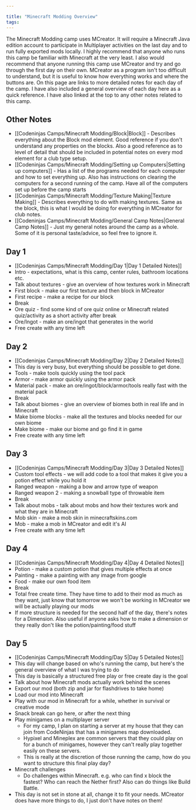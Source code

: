 ```yaml
---

title: "Minecraft Modding Overview"
tags:
---
```

The Minecraft Modding camp uses MCreator. It will require a Minecraft Java edition account to participate in Multiplayer activities on the last day and to run fully exported mods locally. I highly recommend that anyone who runs this camp be familiar with Minecraft at the very least. I also would recommend that anyone running this camp use MCreator and try and go through the first day on their own. MCreator as a program isn't too difficult to understand, but it is useful to know how everything works and where the buttons are. On this page are links to more detailed notes for each day of the camp. I have also included a general overview of each day here as a quick reference. I have also linked at the top to any other notes related to this camp.

## Other Notes
- [[Codeninjas Camps/Minecraft Modding/Block|Block]] - Describes everything about the Block mod element. Good reference if you don't understand any properties on the blocks. Also a good reference as to level of detail that should be included in potential notes on every mod element for a club type setup.
- [[Codeninjas Camps/Minecraft Modding/Setting up Computers|Setting up computers]] - Has a list of the programs needed for each computer and how to set everything up. Also has instructions on clearing the computers for a second running of the camp. Have all of the computers set up before the camp starts
- [[Codeninjas Camps/Minecraft Modding/Texture Making|Texture Making]] - Describes everything to do with making textures. Same as the block, this is what I would be doing for everything in MCreator for club notes.
- [[Codeninjas Camps/Minecraft Modding/General Camp Notes|General Camp Notes]] - Just my general notes around the camp as a whole. Some of it is personal taste/advice, so feel free to ignore it.
## Day 1
- [[Codeninjas Camps/Minecraft Modding/Day 1|Day 1 Detailed Notes]]
- Intro - expectations, what is this camp, center rules, bathroom locations etc.
- Talk about textures - give an overview of how textures work in Minecraft
- First block - make our first texture and then block in MCreator
- First recipe - make a recipe for our block
- Break
- Ore quiz - find some kind of ore quiz online or Minecraft related quiz/activity as a short activity after break
- Ore/Ingot - make an ore/ingot that generates in the world
- Free create with any time left
## Day 2
- [[Codeninjas Camps/Minecraft Modding/Day 2|Day 2 Detailed Notes]]
- This day is very busy, but everything should be possible to get done.
- Tools - make tools quickly using the tool pack
- Armor - make armor quickly using the armor pack
- Material pack - make an ore/ingot/block/armor/tools really fast with the material pack
- Break
- Talk about biomes - give an overview of biomes both in real life and in Minecraft
- Make biome blocks - make all the textures and blocks needed for our own biome
- Make biome - make our biome and go find it in game
- Free create with any time left
## Day 3
- [[Codeninjas Camps/Minecraft Modding/Day 3|Day 3 Detailed Notes]]
- Custom tool effects - we will add code to a tool that makes it give you a potion effect while you hold it
- Ranged weapon - making a bow and arrow type of weapon
- Ranged weapon 2 - making a snowball type of throwable item
- Break
- Talk about mobs - talk about mobs and how their textures work and what they are in Minecraft
- Mob skin - make a mob skin in minecraftskins.com
- Mob - make a mob in MCreator and edit it's AI
- Free create with any time left
## Day 4
- [[Codeninjas Camps/Minecraft Modding/Day 4|Day 4 Detailed Notes]]
- Potion - make a custom potion that gives multiple effects at once
- Painting - make a painting with any image from google
- Food - make our own food item
- Break
- Total free create time. They have time to add to their mod as much as they want, just know that tomorrow we won't be working in MCreator we will be actually playing our mods
- If more structure is needed for the second half of the day, there's notes for a Dimension. Also useful if anyone asks how to make a dimension or they really don't like the potion/painting/food stuff
## Day 5
- [[Codeninjas Camps/Minecraft Modding/Day 5|Day 5 Detailed Notes]]
- This day will change based on who's running the camp, but here's the general overview of what I was trying to do
- This day is basically a structured free play or free create day is the goal
- Talk about how Minecraft mods actually work behind the scenes
- Export our mod (both zip and jar for flashdrives to take home)
- Load our mod into Minecraft
- Play with our mod in Minecraft for a while, whether in survival or creative mode
- Snack break can go here, or after the next thing
- Play minigames on a multiplayer server
	- For my camp, I plan on starting a server at my house that they can join from CodeNinjas that has a minigames map downloaded.
	- Hypixel and Mineplex are common servers that they could play on for a bunch of minigames, however they can't really play together easily on these servers.
	- This is really at the discretion of those running the camp, how do you want to structure this final play day?
- Minecraft challenges
	- Do challenges within Minecraft. e.g. who can find x block the fastest? Who can reach the Nether first? Also can do things like Build Battle.
- This day is not set in stone at all, change it to fit your needs. MCreator does have more things to do, I just don't have notes on them!
